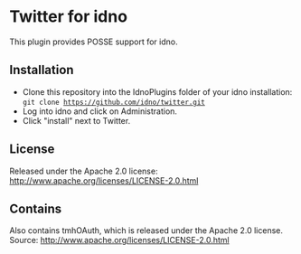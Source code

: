 Twitter for idno
================

This plugin provides POSSE support for idno.

Installation
------------

* Clone this repository into the IdnoPlugins folder of your idno installation:<br/>
<code>git clone https://github.com/idno/twitter.git</code>
* Log into idno and click on Administration.
* Click "install" next to Twitter.

License
-------

Released under the Apache 2.0 license: http://www.apache.org/licenses/LICENSE-2.0.html

Contains
--------

Also contains tmhOAuth, which is released under the Apache 2.0 license. Source: http://www.apache.org/licenses/LICENSE-2.0.html
